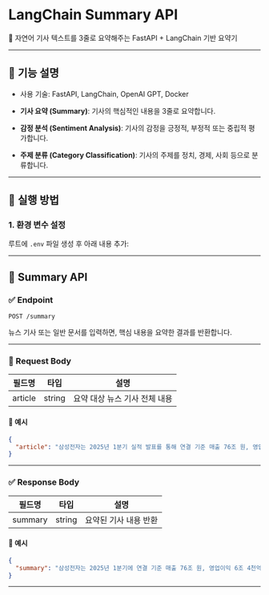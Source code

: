 # LangChain Summary API

📄 자연어 기사 텍스트를 3줄로 요약해주는 FastAPI + LangChain 기반 요약기

---

## 🧠 기능 설명

- 사용 기술: FastAPI, LangChain, OpenAI GPT, Docker

- **기사 요약 (Summary)**: 기사의 핵심적인 내용을 3줄로 요약합니다.
- **감정 분석 (Sentiment Analysis)**: 기사의 감정을 긍정적, 부정적 또는 중립적 평가합니다.
- **주제 분류 (Category Classification)**: 기사의 주제를 정치, 경제, 사회 등으로 분류합니다.

---

## 🚀 실행 방법

### 1. 환경 변수 설정

루트에 `.env` 파일 생성 후 아래 내용 추가:

---

## 📘 Summary API

### ✅ Endpoint

`POST /summary`

뉴스 기사 또는 일반 문서를 입력하면, 핵심 내용을 요약한 결과를 반환합니다.

---

### 📝 Request Body

| 필드명  | 타입   | 설명                          |
| ------- | ------ | ----------------------------- |
| article | string | 요약 대상 뉴스 기사 전체 내용 |

#### 📌 예시

```json
{
  "article": "삼성전자는 2025년 1분기 실적 발표를 통해 연결 기준 매출 76조 원, 영업이익 6조 4천억 원을 기록했다고 16일 밝혔다. 이는 전년 동기 대비 각각 12%, 57% 증가한 수치로, 주요 사업 부문에서의 회복세와 글로벌 수요 증가가 영향을 미친 것으로 분석된다. 특히 반도체 부문은 고부가가치 메모리 수요가 살아나며 전체 실적 개선을 주도했다. DDR5, HBM3 등 차세대 제품의 공급 확대와 함께, AI 연산에 최적화된 솔루션 개발도 실적 견인에 일조했다.\n\n스마트폰을 포함한 MX(Mobile eXperience) 부문 역시 프리미엄 모델의 판매 호조에 힘입어 견조한 실적을 이어갔다. 갤럭시 S24 시리즈는 출시 한 달 만에 글로벌 판매량 1천만 대를 돌파하며 AI 기능을 강조한 전략이 시장에서 긍정적인 반응을 얻었다는 평가다.\n\n디스플레이 부문은 OLED 수요 증가와 중국 시장 내 점유율 확대가 주요 성과로 꼽힌다. 특히 폴더블 디스플레이의 기술 완성도가 높아지면서 주요 스마트폰 제조사의 채택이 증가한 것이 주효했다.\n\n삼성전자는 향후 전략에 대해 \"AI 반도체, 차세대 메모리, 시스템 반도체 등 핵심 기술 분야에 대한 선제적 투자와 글로벌 협력을 확대해 나갈 것\"이라며 \"친환경 경영과 지속 가능한 공급망 강화도 병행할 계획\"이라고 밝혔다. 또, R&D 예산도 전년 대비 15% 이상 확대 편성하여 기술 리더십 확보에 총력을 기울일 방침이다.\n\n한편, 업계 전문가들은 삼성전자의 이번 실적에 대해 \"전반적인 시장 회복과 함께 기술 중심 전략이 본격적으로 성과를 내기 시작한 시기\"라며 \"2025년 하반기 이후 AI 반도체와 서버 메모리 수요 본격화에 따른 추가 성장 가능성이 높다\"고 전망했다."
}
```

---

### ✅ Response Body

| 필드명  | 타입   | 설명                  |
| ------- | ------ | --------------------- |
| summary | string | 요약된 기사 내용 반환 |

#### 📌 예시

```json
{
  "summary": "삼성전자는 2025년 1분기에 연결 기준 매출 76조 원, 영업이익 6조 4천억 원을 기록하여 전년 대비 각각 12%, 57% 증가한 실적을 발표했다. 반도체와 스마트폰 부문의 호조 판매로 실적을 견인했으며, OLED 수요와 폴더블 디스플레이 기술 완성도 향상으로 디스플레이 부문도 성과를 거뒀다.\n\n삼성전자는 향후 AI 반도체, 차세대 메모리, 시스템 반도체 등 핵심 기술 분야에 대한 투자와 글로벌 협력을 강화할 계획이며, R&D 예산도 15% 이상 확대하여 기술 리더십을 확보할 방침이다. 업계 전문가들은 이번 실적을 통해 기술 중심 전략이 본격적으로 성과를 내기 시작한 것으로 평가하고, AI 반도체와 서버 메모리 수요 증가로 추가 성장 가능성이 높다고 전망했다."
}
```

---
